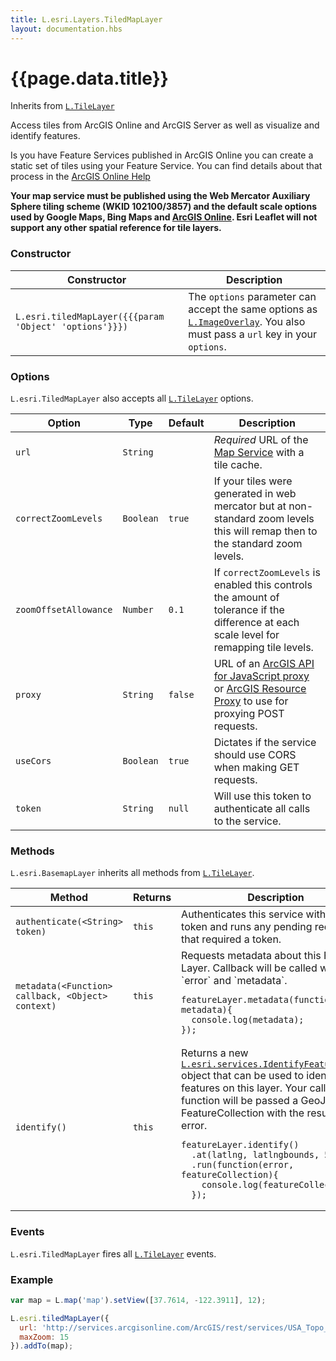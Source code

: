 ```yaml
---
title: L.esri.Layers.TiledMapLayer
layout: documentation.hbs
---
```


# {{page.data.title}}

Inherits from [`L.TileLayer`](http://leafletjs.com/reference.html#tilelayer)

Access tiles from ArcGIS Online and ArcGIS Server as well as visualize and identify features.

Is you have Feature Services published in ArcGIS Online you can create a static set of tiles using your Feature Service. You can find details about that process in the [ArcGIS Online Help](http://doc.arcgis.com/en/arcgis-online/share-maps/publish-tiles.htm#ESRI_SECTION1_F68FCBD33BD54117B23232D41A762E89)

**Your map service must be published using the Web Mercator Auxiliary Sphere tiling scheme (WKID 102100/3857) and the default scale options used by Google Maps, Bing Maps and [ArcGIS Online](http://resources.arcgis.com/en/help/arcgisonline-content/index.html#//011q00000002000000). Esri Leaflet will not support any other spatial reference for tile layers.**

### Constructor

<table>
    <thead>
        <tr>
            <th>Constructor</th>
            <th>Description</th>
        </tr>
    </thead>
    <tbody>
        <tr>
            <td><code class="nobr">L.esri.tiledMapLayer({{{param 'Object' 'options'}}})</code></td>
            <td>The <code>options</code> parameter can accept the same options as <a href="http://leafletjs.com/reference.html#tilelayer"><code>L.ImageOverlay</code></a>. You also must pass a <code>url</code> key in your <code>options</code>.</td>
        </tr>
    </tbody>
</table>

### Options

`L.esri.TiledMapLayer` also accepts all [`L.TileLayer`](http://leafletjs.com/reference.html#tilelayer-options) options.

| Option | Type | Default | Description |
| --- | --- | --- | --- |
`url` | `String` | | *Required* URL of the [Map Service](http://resources.arcgis.com/en/help/arcgis-rest-api/#/Map_Service/02r3000000w2000000) with a tile cache.
| `correctZoomLevels` | `Boolean` | `true` | If your tiles were generated in web mercator but at non-standard zoom levels this will remap then to the standard zoom levels.
| `zoomOffsetAllowance` | `Number` | `0.1` | If `correctZoomLevels` is enabled this controls the amount of tolerance if the difference at each scale level for remapping tile levels.
| `proxy` | `String` | `false` | URL of an [ArcGIS API for JavaScript proxy](https://developers.arcgis.com/javascript/jshelp/ags_proxy.html) or [ArcGIS Resource Proxy](https://github.com/Esri/resource-proxy) to use for proxying POST requests. |
| `useCors` | `Boolean` | `true` | Dictates if the service should use CORS when making GET requests. |
| `token` | `String` | `null` | Will use this token to authenticate all calls to the service.

### Methods

`L.esri.BasemapLayer` inherits all methods from [`L.TileLayer`](http://leafletjs.com/reference.html#tilelayer).

<table>
    <thead>
        <tr>
            <th>Method</th>
            <th>Returns</th>
            <th>Description</th>
        </tr>
    </thead>
    <tbody>
        <tr>
            <td><code>authenticate(&lt;String&gt; token)</code></td>
            <td><code>this</code></td>
            <td>Authenticates this service with a new token and runs any pending requests that required a token.</td>
        </tr>
        <tr>
            <td><code>metadata(&lt;Function&gt; callback, &lt;Object&gt; context)</code></td>
            <td><code>this</code></td>
            <td>
                Requests metadata about this Feature Layer. Callback will be called with `error` and `metadata`.
<pre class="js"><code>featureLayer.metadata(function(error, metadata){
  console.log(metadata);
});</code></pre>
            </td>
        </tr>
        <tr>
            <td><code>identify()</code></td>
            <td><code>this</code></td>
            <td>
                Returns a new <a href="/api-reference/tasks/identify-features.html"><code>L.esri.services.IdentifyFeatures</code></a> object that can be used to identify features on this layer. Your callback function will be passed a GeoJSON FeatureCollection with the results or an error.
<pre class="js"><code>featureLayer.identify()
  .at(latlng, latlngbounds, 5)
  .run(function(error, featureCollection){
    console.log(featureCollection);
  });</code></pre>
            </td>
        </tr>
    </tbody>
</table>

### Events

`L.esri.TiledMapLayer` fires all  [`L.TileLayer`](http://leafletjs.com/reference.html#tilelayer) events.

### Example

```js
var map = L.map('map').setView([37.7614, -122.3911], 12);

L.esri.tiledMapLayer({
  url: 'http://services.arcgisonline.com/ArcGIS/rest/services/USA_Topo_Maps/MapServer',
  maxZoom: 15
}).addTo(map);
```
